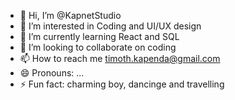 - 👋 Hi, I’m @KapnetStudio
- 👀 I’m interested in Coding and UI/UX design
- 🌱 I’m currently learning React and SQL
- 💞️ I’m looking to collaborate on coding
- 📫 How to reach me timoth.kapenda@gmail.com
- 😄 Pronouns: ...
- ⚡ Fun fact: charming boy, dancinge and travelling

<!---
KapnetStudio/KapnetStudio is a ✨ special ✨ repository because its `README.md` (this file) appears on your GitHub profile.
You can click the Preview link to take a look at your changes.
--->
